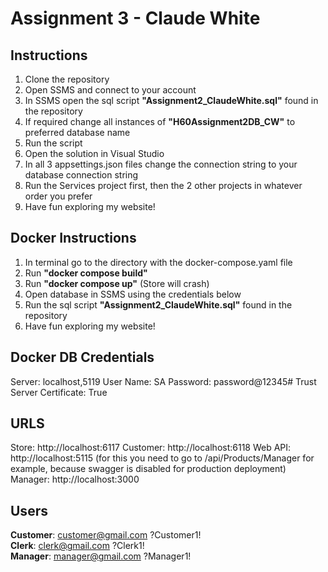 # Assignment 3 - Claude White

## Instructions

1. Clone the repository
2. Open SSMS and connect to your account
3. In SSMS open the sql script **"Assignment2_ClaudeWhite.sql"** found in the repository
4. If required change all instances of **"H60Assignment2DB_CW"** to preferred database name
5. Run the script
6. Open the solution in Visual Studio
7. In all 3 appsettings.json files change the connection string to your database connection string
8. Run the Services project first, then the 2 other projects in whatever order you prefer
9. Have fun exploring my website!

## Docker Instructions

1. In terminal go to the directory with the docker-compose.yaml file
2. Run **"docker compose build"**
3. Run **"docker compose up"** (Store will crash)
4. Open database in SSMS using the credentials below
5. Run the sql script **"Assignment2_ClaudeWhite.sql"** found in the repository
6. Have fun exploring my website!

## Docker DB Credentials
Server: localhost,5119
User Name: SA
Password: password@12345#
Trust Server Certificate: True

## URLS
Store: http://localhost:6117
Customer: http://localhost:6118
Web API: http://localhost:5115 (for this you need to go to /api/Products/Manager for example, because swagger is disabled for production deployment)
Manager: http://localhost:3000

## Users
**Customer**: customer@gmail.com ?Customer1!  
**Clerk**: clerk@gmail.com ?Clerk1!  
**Manager**: manager@gmail.com ?Manager1!
